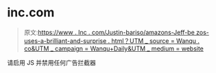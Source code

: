 # inc.com

> 原文:[https://www . Inc . com/Justin-bariso/amazons-Jeff-be zos-uses-a-brilliant-and-surprise . html？UTM _ source = Wanqu . co&UTM _ campaign = Wanqu+Daily&UTM _ medium = website](https://www.inc.com/justin-bariso/amazons-jeff-bezos-uses-a-brilliant-and-surprising.html?utm_source=wanqu.co&utm_campaign=Wanqu+Daily&utm_medium=website)

请启用 JS 并禁用任何广告拦截器